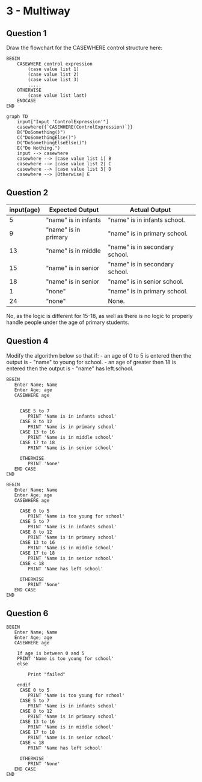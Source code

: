 # 3 - Multiway

## Question 1

Draw the flowchart for the CASEWHERE control structure here:

```pseudocode
BEGIN
	CASEWHERE control expression
		(case value list 1)
		(case value list 2)
		(case value list 3)
		.....
	OTHERWISE
		(case value list last)
	ENDCASE
END
```


```mermaid
graph TD
	input["Input 'ControlExpression'"]
	casewhere{{`CASEWHERE(ControlExpression)`}}
	B("DoSomething()")
	C("DoSomethingElse()")
	D("DoSomethingElseElse()")
	E("Do Nothing.")
	input --> casewhere
	casewhere --> |case value list 1| B
	casewhere --> |case value list 2| C
	casewhere --> |case value list 3| D
	casewhere --> |Otherwise| E
```



## Question 2

| **input(age)** | **Expected Output**  | **Actual Output**               |
| -------------- | -------------------- | ------------------------------- |
| 5              | "name" is in infants | "name" is in infants school.    |
| 9              | "name" is in primary | "name"  is in primary school.   |
| 13             | "name" is in middle  | "name"  is in secondary school. |
| 15             | "name" is in senior  | "name"  is in secondary school. |
| 18             | "name" is in senior  | "name"  is in senior school.    |
| 1              | "none"               | "name"  is in primary school.   |
| 24             | "none"               | None.                           |

No, as the logic is different for 15-18, as well as there is no logic to properly handle people under the age of primary students.



## Question 4

Modify the algorithm below so that if:
\- an age of 0 to 5 is entered then the output is - "name" to young for school.
\- an age of greater then 18 is entered then the output is - "name" has left.school.

```pseudocode
BEGIN
   Enter Name; Name
   Enter Age; age
   CASEWHERE age
 
 
     CASE 5 to 7
        PRINT 'Name is in infants school'
     CASE 8 to 12
        PRINT 'Name is in primary school'  
     CASE 13 to 16
        PRINT 'Name is in middle school'
     CASE 17 to 18
        PRINT 'Name is in senior school'
 
     OTHERWISE
        PRINT 'None' 
   END CASE
END
```

```pseudocode
BEGIN
   Enter Name; Name
   Enter Age; age
   CASEWHERE age
 
	 CASE 0 to 5
	 	PRINT 'Name is too young for school'
     CASE 5 to 7
        PRINT 'Name is in infants school'
     CASE 8 to 12
        PRINT 'Name is in primary school'  
     CASE 13 to 16
        PRINT 'Name is in middle school'
     CASE 17 to 18
        PRINT 'Name is in senior school'
     CASE < 18
     	PRINT 'Name has left school'
 
     OTHERWISE
        PRINT 'None' 
   END CASE
END
```



## Question 6

```pseudocode
BEGIN
   Enter Name; Name
   Enter Age; age
   CASEWHERE age
   
  	If age is between 0 and 5
    PRINT 'Name is too young for school'
    else

        Print "failed" 

    endif
	 CASE 0 to 5
	 	PRINT 'Name is too young for school'
     CASE 5 to 7
        PRINT 'Name is in infants school'
     CASE 8 to 12
        PRINT 'Name is in primary school'  
     CASE 13 to 16
        PRINT 'Name is in middle school'
     CASE 17 to 18
        PRINT 'Name is in senior school'
     CASE < 18
     	PRINT 'Name has left school'
 
     OTHERWISE
        PRINT 'None' 
   END CASE
END
```

